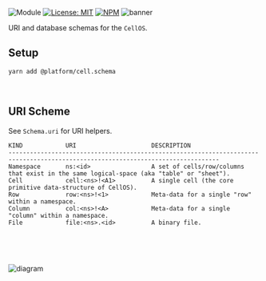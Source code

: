 ![Module](https://img.shields.io/badge/%40platform-cell.schema-%23EA4E7E.svg)
[![License: MIT](https://img.shields.io/badge/license-MIT-blue.svg)](https://opensource.org/licenses/MIT)
[![NPM](https://img.shields.io/npm/v/@platform/cell.schema.svg?colorB=blue&style=flat)](https://www.npmjs.com/package/@platform/cell.schema)
![banner](https://user-images.githubusercontent.com/185555/68096906-c7ece580-ff18-11e9-8b4f-bfa6c7ca21f1.png)

URI and database schemas for the `CellOS`.

## Setup

    yarn add @platform/cell.schema

<p>&nbsp;</p>

## URI Scheme

See `Schema.uri` for URI helpers.

```
KIND            URI                     DESCRIPTION
---------------------------------------------------------------------------------------------------------------------------------
Namespace       ns:<id>                 A set of cells/row/columns that exist in the same logical-space (aka "table" or "sheet").
Cell            cell:<ns>!<A1>          A single cell (the core primitive data-structure of CellOS).
Row             row:<ns>!<1>            Meta-data for a single "row" within a namespace.
Column          col:<ns>!<A>            Meta-data for a single "column" within a namespace.
File            file:<ns>.<id>          A binary file.
```

<p>&nbsp;</p>
<p>&nbsp;</p>

![diagram](https://user-images.githubusercontent.com/185555/69764149-3c433d80-11d4-11ea-8f43-add586e2c04a.png)

<p>&nbsp;</p>
<p>&nbsp;</p>
